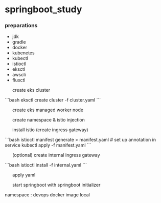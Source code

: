 # springboot_study

### preparations
- jdk
- gradle
- docker
- kubenetes
- kubectl
- istioctl
- eksctl
- awscli
- fluxctl

<ol>create eks cluster</ol>
```bash
eksctl create cluster -f cluster.yaml
```
<ol>create eks managed worker node</ol>
<ol>create namespace & istio injection</ol>
<ol>install istio (create ingress gateway)</ol>
```bash
istioctl manifest generate > manifest.yaml
# set up annotation in service
kubectl apply -f manifest.yaml
```
<ol>(optional) create internal ingress gateway</ol>
```bash
istioctl install -f internal.yaml
```
<ol>apply yaml</ol>

<ol>start springboot with springboot initializer</ol>

namespace : devops
docker image local